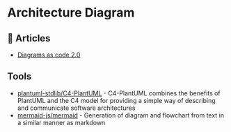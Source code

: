 # Architecture Diagram

## 📕 Articles
- [Diagrams as code 2.0](https://dev.to/simonbrown/diagrams-as-code-2-0-82k)

## Tools

- [plantuml-stdlib/C4-PlantUML](https://github.com/plantuml-stdlib/C4-PlantUML) - C4-PlantUML combines the benefits of PlantUML and the C4 model for providing a simple way of describing and communicate software architectures
- [mermaid-js/mermaid](https://github.com/mermaid-js/mermaid) - Generation of diagram and flowchart from text in a similar manner as markdown